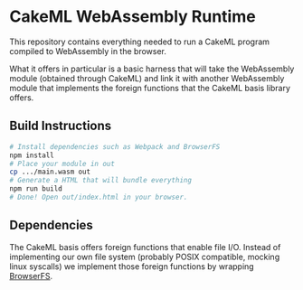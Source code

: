 # CakeML WebAssembly Runtime

This repository contains everything needed to run a
CakeML program compiled to WebAssembly in the browser.

What it offers in particular is a basic harness that will
take the WebAssembly module (obtained through CakeML) and
link it with another WebAssembly module that implements
the foreign functions that the CakeML basis library offers.

## Build Instructions

```bash
# Install dependencies such as Webpack and BrowserFS
npm install
# Place your module in out
cp .../main.wasm out
# Generate a HTML that will bundle everything
npm run build
# Done! Open out/index.html in your browser.
```

## Dependencies

The CakeML basis offers foreign functions that enable
file I/O. Instead of implementing our own file system
(probably POSIX compatible, mocking linux syscalls)
we implement those foreign functions by wrapping
[BrowserFS](https://github.com/jvilk/BrowserFS).